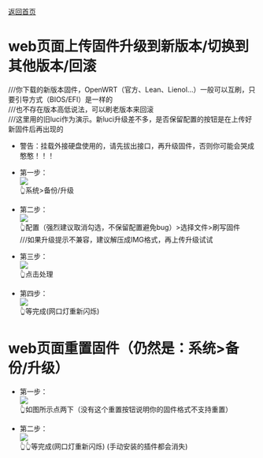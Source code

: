 [返回首页](https://opisthebest.github.io/OP-is-the-best/)             

# web页面上传固件升级到新版本/切换到其他版本/回滚              
///你下载的新版本固件，OpenWRT（官方、Lean、Lienol...）一般可以互刷，只要引导方式（BIOS/EFI）是一样的               
///也不存在版本高低说法，可以刷老版本来回滚                    
///这里用的旧luci作为演示。新luci升级差不多，是否保留配置的按钮是在上传好新固件后再出现的                          

* 警告：挂载外接硬盘使用的，请先拔出接口，再升级固件，否则你可能会哭成憨憨！！！                         

* 第一步：                  
![](https://pic.downk.cc/item/5f02aff914195aa594d77020.png)                  
👆系统>备份/升级          

* 第二步：               
![](https://pic.downk.cc/item/5f02b07914195aa594d7af6a.png)                   
👆配置（强烈建议取消勾选，不保留配置避免bug）>选择文件>刷写固件         
///如果升级提示不兼容，建议解压成IMG格式，再上传升级试试                     

* 第三步：   
![](https://pic.downk.cc/item/5f02b20414195aa594d86ca2.png)                         
👆点击处理               

* 第四步：                 
![](https://pic.downk.cc/item/5f02b24c14195aa594d88e61.png)                 
👆等完成(网口灯重新闪烁)                       


# web页面重置固件（仍然是：系统>备份/升级）      

* 第一步：                 
![](https://pic.downk.cc/item/5f02b31e14195aa594d8f4ea.png)                     
👆如图所示点两下（没有这个重置按钮说明你的固件格式不支持重置）     

* 第二步：            
![](https://pic.downk.cc/item/5f02b39714195aa594d933cf.png)             
👆👆等完成(网口灯重新闪烁) (手动安装的插件都会消失)         




